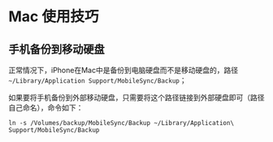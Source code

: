# Mac 使用技巧

## 手机备份到移动硬盘

正常情况下，iPhone在Mac中是备份到电脑硬盘而不是移动硬盘的，路径`~/Library/Application Support/MobileSync/Backup`；

如果要将手机备份到外部移动硬盘，只需要将这个路径链接到外部硬盘即可（路径自己命名），命令如下：

```shell
ln -s /Volumes/backup/MobileSync/Backup ~/Library/Application\ Support/MobileSync/Backup
```
